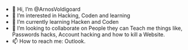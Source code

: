 - 👋 Hi, I’m @ArnosVoldigoard
- 👀 I’m interested in Hacking, Coden and learning
- 🌱 I’m currently learning Hacken and Coden
- 💞️ I’m looking to collaborate on People they can Teach me things like, Passwords hacks, Account hacking and how to kill a Website.
- 📫 How to reach me: Outlook.

<!---
ArnosVoldigoard/ArnosVoldigoard is a ✨ special ✨ repository because its `README.md` (this file) appears on your GitHub profile.
You can click the Preview link to take a look at your changes.
--->
